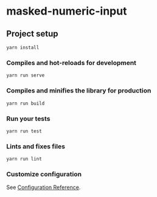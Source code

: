 # masked-numeric-input

## Project setup
```
yarn install
```

### Compiles and hot-reloads for development
```
yarn run serve
```

### Compiles and minifies the library for production
```
yarn run build
```

### Run your tests
```
yarn run test
```

### Lints and fixes files
```
yarn run lint
```

### Customize configuration
See [Configuration Reference](https://cli.vuejs.org/config/).
